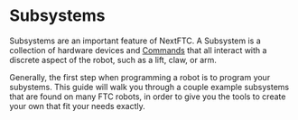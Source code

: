 # Subsystems

Subsystems are an important feature of NextFTC. A Subsystem is a collection of hardware devices and [Commands](../referenceguide/commands.md) that all interact with a discrete aspect of the robot, such as a lift, claw, or arm. 

Generally, the first step when programming a robot is to program your subystems. This guide will walk you through a couple example subsystems that are found on many FTC robots, in order to give you the tools to create your own that fit your needs exactly.